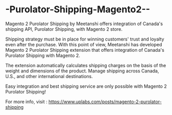 # -Purolator-Shipping-Magento2--
Magento 2 Purolator Shipping by Meetanshi offers integration of Canada's shipping API, Purolator Shipping, with Magento 2 store.

Shipping strategy must be in place for winning customers' trust and loyalty even after the purchase. With this point of view, Meetanshi has developed Magento 2 Purolator Shipping extension that offers integration of Canada's Purolator Shipping with Magento 2.

The extension automatically calculates shipping charges on the basis of the weight and dimensions of the product. Manage shipping across Canada, U.S., and other international destinations.

Easy integration and best shipping service are only possible with Magento 2 Purolator Shipping!

For more info, visit : https://www.uplabs.com/posts/magento-2-purolator-shipping
